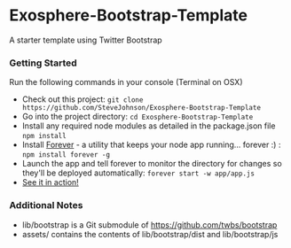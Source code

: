 Exosphere-Bootstrap-Template
============================

A starter template using Twitter Bootstrap


### Getting Started ###

Run the following commands in your console (Terminal on OSX)

- Check out this project: ```git clone https://github.com/SteveJohnson/Exosphere-Bootstrap-Template```
- Go into the project directory: ```cd Exosphere-Bootstrap-Template```
- Install any required node modules as detailed in the package.json file ```npm install```
- Install [Forever](https://github.com/nodejitsu/forever) - a utility that keeps your node app running... forever :) : ```npm install forever -g```
- Launch the app and tell forever to monitor the directory for changes so they'll be deployed automatically: ```forever start -w app/app.js```
- [See it in action!](http://localhost:3000)


### Additional Notes ###

- lib/bootstrap is a Git submodule of https://github.com/twbs/bootstrap
- assets/ contains the contents of lib/bootstrap/dist and lib/bootstrap/js